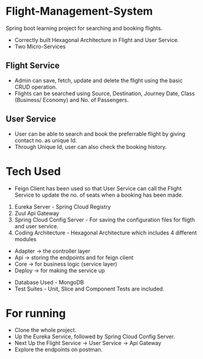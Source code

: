 # Flight-Management-System
Spring boot learning project for searching and booking flights.
* Correctly built Hexagonal Architecture in Flight and User Service.
* Two Micro-Services 
 ## Flight Service
 * Admin can save, fetch, update and delete the flight using the basic CRUD operation.
 * Flights can be searched using Source, Destination, Journey Date, Class (Business/ Economy) and No. of Passengers.
 
 ## User Service
 * User can be able to search and book the preferrable flight by giving contact no. as unique Id.
 * Through Unique Id, user can also check the booking history.
 
# Tech Used
 * Feign Client has been used so that User Service can call the Flight Service to update the no. of seats when a booking has been made.
  1. Eureka Server - Spring Cloud Registry
  2. Zuul Api Gateway
  3. Spring Cloud Config Server - For saving the configuration files for fligth and user service.
  4. Coding Architecture - Hexagonal Architecture which includes 4 different modules
   - Adapter -> the controller layer
   - Api -> storing the endpoints and for feign client
   - Core -> for business logic (service layer)
   - Deploy -> for making the service up
   
* Database Used - MongoDB   
* Test Suites - Unit, Slice and Component Tests are included.


# For running
 * Clone the whole project.
 * Up the Eureka Service, followed by Spring Cloud Config Server.
 * Next Up the Flight Service -> User Service -> Api Gateway
 * Explore the endpoints on postman.
